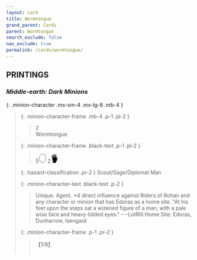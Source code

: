 ```yaml
---
layout: card
title: Wormtongue
grand_parent: Cards
parent: Wormtongue
search_exclude: false
nav_exclude: true
permalink: /cards/wormtongue/
---
```


## PRINTINGS


### _Middle-earth: Dark Minions_

{: .minion-character .mx-sm-4 .mx-lg-8 .mb-4 }
> {: .minion-character-frame .mb-4 .p-1 .pl-2 }
> > <div class="hazard-mp">2</div>
> > <div class="card-name">Wormtongue</div>
>
> {: .minion-character-frame .black-text .p-1 .pl-2 }
> > 5![](/assets/images/mind.svg) 2![](/assets/images/di.svg)
>
> {: .hazard-classification .pr-2 }
> Scout/Sage/Diplomat Man
>
> {: .minion-character-text .black-text .p-2 }
> > Unique. Agent. +4 direct influence against Riders of Rohan and any character or minion that has Edoras as a home site.  "At his feet upon the steps sat a wizened figure of a man, with a pale wise face and heavy-lidded eyes." ---LotRIII  Home Site: Edoras, Dunharrow, Isengard  
>
> {: .minion-character-frame .p-1 .pr-2 }
> > <div class="card-shield">【1/8】</div>
> > <div class="card-corruption-white">&nbsp;</div>
